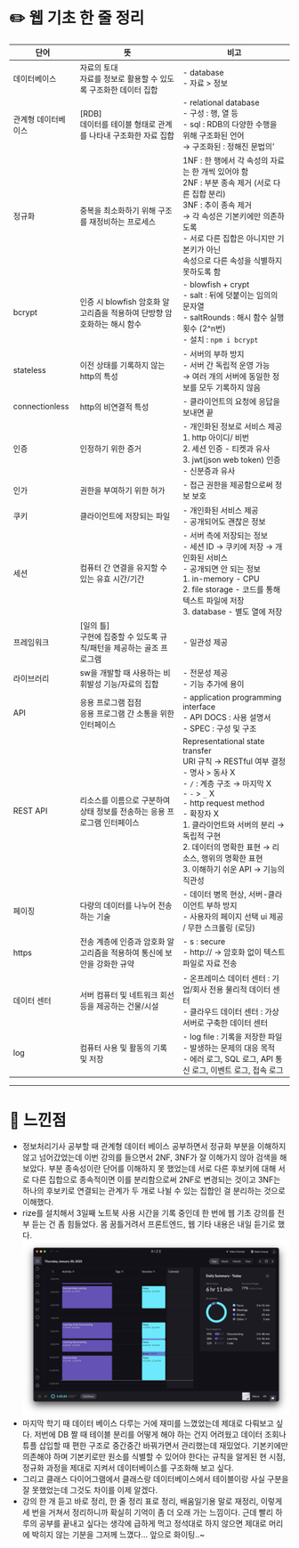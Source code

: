 # ✏️ 웹 기초 한 줄 정리
| 단어 | 뜻  | 비고 |
| --- | --- | --- |
| 데이터베이스 | 자료의 토대 <br> 자료를 정보로 활용할 수 있도록 구조화한 데이터 집합 | - database <br> - 자료 > 정보 |
| 관계형 데이터베이스 | [RDB] <br> 데이터를 테이블 형태로 관계를 나타내 구조화한 자료 집합 | - relational database <br> - 구성 : 행, 열 등 <br> - sql : RDB의 다양한 수행을 위해 구조화된 언어 <br> → 구조화된 : 정해진 문법의’ |
| 정규화 | 중복을 최소화하기 위해 구조를 재정비하는 프로세스 | 1NF : 한 행에서 각 속성의 자료는 한 개씩 있어야 함 <br> 2NF : 부분 종속 제거 (서로 다른 집합 분리) <br> 3NF : 추이 종속 제거 <br> → 각 속성은 기본키에만 의존하도록 <br> - 서로 다른 집합은 아니지만 기본키가 아닌 <br> 속성으로 다른 속성을 식별하지 못하도록 함 |
| bcrypt | 인증 시 blowfish 암호화 알고리즘을 적용하여 단방향 암호화하는 해시 함수 | - blowfish + crypt <br> - salt : 뒤에 덧붙이는 임의의 문자열 <br> - saltRounds : 해시 함수 실행 횟수 (2^n번) <br> - 설치 : `npm i bcrypt` |
| stateless | 이전 상태를 기록하지 않는 http의 특성 | - 서버의 부하 방지 <br> - 서버 간 독립적 운영 가능 <br> → 여러 개의 서버에 동일한 정보를 모두 기록하지 않음 |
| connectionless | http의 비연결적 특성 | - 클라이언트의 요청에 응답을 보내면 끝 |
| 인증 | 인정하기 위한 증거 | - 개인화된 정보로 서비스 제공 <br> 1. http 아이디/ 비번 <br> 2. 세션 인증 - 티켓과 유사 <br> 3. jwt(json web token) 인증 - 신분증과 유사 |
| 인가 | 권한을 부여하기 위한 허가 | - 접근 권한을 제공함으로써 정보 보호 |
| 쿠키 | 클라이언트에 저장되는 파일 | - 개인화된 서비스 제공 <br> - 공개되어도 괜찮은 정보 |
| 세션 | 컴퓨터 간 연결을 유지할 수 있는 유효 시간/기간 | - 서버 측에 저장되는 정보 <br> - 세션 ID → 쿠키에 저장 → 개인화된 서비스 <br> - 공개되면 안 되는 정보 <br> 1. in-memory - CPU <br> 2. file storage - 코드를 통해 텍스트 파일에 저장 <br> 3. database - 별도 열에 저장 |
| 프레임워크 | [일의 틀] <br> 구현에 집중할 수 있도록 규칙/패턴을 제공하는 골조 프로그램 | - 일관성 제공 |
| 라이브러리 | sw을 개발할 때 사용하는 비휘발성 기능/자료의 집합 | - 전문성 제공 <br> - 기능 추가에 용이 |
| API | 응용 프로그램 접점 <br> 응용 프로그램 간 소통을 위한 인터페이스 | - application programming interface <br> - API DOCS : 사용 설명서 <br> - SPEC : 구성 및 구조 |
| REST API | 리소스를 이름으로 구분하여 상태 정보를 전송하는 응용 프로그램 인터페이스 | Representational state transfer <br> URI 규칙 → RESTful 여부 결정 <br> - 명사 > 동사 X <br> - `/` : 계층 구조 → 마지막 X <br> - `-` > `_` X <br> - http request method <br> - 확장자 X <br> 1. 클라이언트와 서버의 분리 → 독립적 구현 <br> 2. 데이터의 명확한 표현 → 리소스, 행위의 명확한 표현 <br> 3. 이해하기 쉬운 API → 기능의 직관성 |
| 페이징 | 다량의 데이터를 나누어 전송하는 기술 | - 데이터 병목 현상, 서버-클라이언트 부하 방지 <br> - 사용자의 페이지 선택 ui 제공 / 무한 스크롤링 (로딩) |
| https | 전송 계층에 인증과 암호화 알고리즘을 적용하여 통신에 보안을 강화한 규약 | - s : secure <br> - http:// → 암호화 없이 텍스트 파일로 자료 전송 |
| 데이터 센터 | 서버 컴퓨터 및 네트워크 회선 등을 제공하는 건물/시설 | - 온프레미스 데이터 센터 : 기업/회사 전용 물리적 데이터 센터 <br> - 클라우드 데이터 센터 : 가상 서버로 구축한 데이터 센터 |
| log | 컴퓨터 사용 및 활동의 기록 및 저장 | - log file : 기록을 저장한 파일 <br> - 발생하는 문제의 대응 목적 <br> - 에러 로그, SQL 로그, API 통신 로그, 이벤트 로그, 접속 로그 |

--- 

# 👀 느낀점
- 정보처리기사 공부할 때 관계형 데이터 베이스 공부하면서 정규화 부분을 이해하지 않고 넘어갔었는데 이번 강의를 들으면서 2NF, 3NF가 잘 이해가지 않아 검색을 해보았다. 부분 종속성이란 단어를 이해하지 못 했었는데 서로 다른 후보키에 대해 서로 다른 집합으로 종속적이면 이를 분리함으로써 2NF로 변경되는 것이고 3NF는 하나의 후보키로 연결되는 관계가 두 개로 나뉠 수 있는 집합인 걸 분리하는 것으로 이해했다.
- rize를 설치해서 3일째 노트북 사용 시간을 기록 중인데 한 번에 웹 기초 강의를 전부 듣는 건 좀 힘들었다. 몸 꿈틀거려서 프론트엔드, 웹 기타 내용은 내일 듣기로 했다. 
![RIZE 시간 기록 이미지](img/30_rize.png)
- 마지막 학기 때 데이터 베이스 다루는 거에 재미를 느꼈었는데 제대로 다뤄보고 싶다. 저번에 DB 짤 때 테이블 분리를 어떻게 해야 하는 건지 어려웠고 데이터 조회나 튜플 삽입할 때 편한 구조로 중간중간 바꿔가면서 관리했는데 재밌었다. 기본키에만 의존해야 하며 기본키로만 원소를 식별할 수 있어야 한다는 규칙을 알게된 현 시점, 정규화 과정을 제대로 지켜서 데이터베이스를 구조화해 보고 싶다.
- 그리고 클래스 다이어그램에서 클래스랑 데이터베이스에서 테이블이랑 사실 구분을 잘 못했었는데 그것도 차이를 이제 알겠다.
- 강의 한 개 듣고 바로 정리, 한 줄 정리 표로 정리, 배움일기용 말로 재정리, 이렇게 세 번을 거쳐서 정리하니까 확실히 기억이 좀 더 오래 가는 느낌이다. 근데 빨리 하루의 공부를 끝내고 싶다는 생각에 급하게 먹고 정석대로 하지 않으면 제대로 머리에 박히지 않는 기분을 그저께 느꼈다... 앞으로 화이팅..~